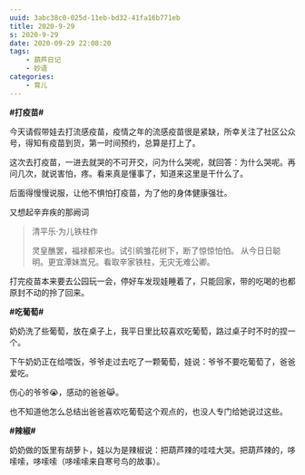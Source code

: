 ```yaml
---
uuid: 3abc38c0-025d-11eb-bd32-41fa16b771eb
title: 2020-9-29
s: 2020-9-29
date: 2020-09-29 22:08:20
tags:
	- 葫芦日记
	- 妙语
categories:
	- 育儿
---
```




**\#打疫苗\#**

今天请假带娃去打流感疫苗，疫情之年的流感疫苗很是紧缺，所幸关注了社区公众号，得知有疫苗到货，第一时间预约，总算是打上了。

这次去打疫苗，一进去就哭的不可开交，问为什么哭呢，就回答：为什么哭呢。再问几次，就说害怕，疼。看来真是懂事了，知道来这里是干什么了。

后面得慢慢说服，让他不惧怕打疫苗，为了他的身体健康强壮。

又想起辛弃疾的那阙词
> 清平乐·为儿铁柱作
>
> 灵皇醮罢，福禄都来也。试引鹓雏花树下，断了惊惊怕怕。
> 从今日日聪明。更宜潭妹嵩兄。看取辛家铁柱，无灾无难公卿。



打完疫苗本来要去公园玩一会，停好车发现娃睡着了，只能回家，带的吃喝的也都原封不动的拎了回来。

<!-- more -->



**\#吃葡萄\#**

奶奶洗了些葡萄，放在桌子上，我平日里比较喜欢吃葡萄，路过桌子时不时的捏一个。

下午奶奶正在给喂饭，爷爷走过去吃了一颗葡萄，娃说：爷爷不要吃葡萄了，爸爸爱吃。

伤心的爷爷😭，感动的爸爸😹。

也不知道他怎么总结出爸爸喜欢吃葡萄这个观点的，也没人专门给她说过这些。



**\#辣椒\#**

奶奶做的饭里有胡萝卜，娃以为是辣椒说：把葫芦辣的哇哇大哭。把葫芦辣的，哆嗦嗦，哆嗦嗦（哆嗦嗦来自寒号鸟的故事）。

